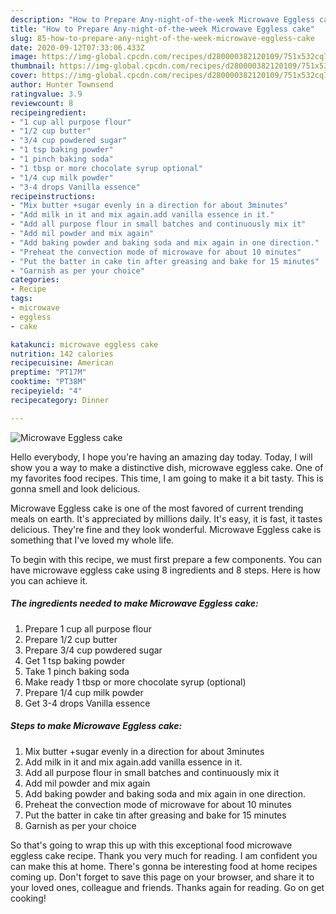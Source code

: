 ```yaml
---
description: "How to Prepare Any-night-of-the-week Microwave Eggless cake"
title: "How to Prepare Any-night-of-the-week Microwave Eggless cake"
slug: 85-how-to-prepare-any-night-of-the-week-microwave-eggless-cake
date: 2020-09-12T07:33:06.433Z
image: https://img-global.cpcdn.com/recipes/d280000382120109/751x532cq70/microwave-eggless-cake-recipe-main-photo.jpg
thumbnail: https://img-global.cpcdn.com/recipes/d280000382120109/751x532cq70/microwave-eggless-cake-recipe-main-photo.jpg
cover: https://img-global.cpcdn.com/recipes/d280000382120109/751x532cq70/microwave-eggless-cake-recipe-main-photo.jpg
author: Hunter Townsend
ratingvalue: 3.9
reviewcount: 8
recipeingredient:
- "1 cup all purpose flour"
- "1/2 cup butter"
- "3/4 cup powdered sugar"
- "1 tsp baking powder"
- "1 pinch baking soda"
- "1 tbsp or more chocolate syrup optional"
- "1/4 cup milk powder"
- "3-4 drops Vanilla essence"
recipeinstructions:
- "Mix butter +sugar evenly in a direction for about 3minutes"
- "Add milk in it and mix again.add vanilla essence in it."
- "Add all purpose flour in small batches and continuously mix it"
- "Add mil powder and mix again"
- "Add baking powder and baking soda and mix again in one direction."
- "Preheat the convection mode of microwave for about 10 minutes"
- "Put the batter in cake tin after greasing and bake for 15 minutes"
- "Garnish as per your choice"
categories:
- Recipe
tags:
- microwave
- eggless
- cake

katakunci: microwave eggless cake 
nutrition: 142 calories
recipecuisine: American
preptime: "PT17M"
cooktime: "PT38M"
recipeyield: "4"
recipecategory: Dinner

---
```



![Microwave Eggless cake](https://img-global.cpcdn.com/recipes/d280000382120109/751x532cq70/microwave-eggless-cake-recipe-main-photo.jpg)

Hello everybody, I hope you're having an amazing day today. Today, I will show you a way to make a distinctive dish, microwave eggless cake. One of my favorites food recipes. This time, I am going to make it a bit tasty. This is gonna smell and look delicious.

Microwave Eggless cake is one of the most favored of current trending meals on earth. It's appreciated by millions daily. It's easy, it is fast, it tastes delicious. They're fine and they look wonderful. Microwave Eggless cake is something that I've loved my whole life.




To begin with this recipe, we must first prepare a few components. You can have microwave eggless cake using 8 ingredients and 8 steps. Here is how you can achieve it.

<!--inarticleads1-->

##### The ingredients needed to make Microwave Eggless cake:

1. Prepare 1 cup all purpose flour
1. Prepare 1/2 cup butter
1. Prepare 3/4 cup powdered sugar
1. Get 1 tsp baking powder
1. Take 1 pinch baking soda
1. Make ready 1 tbsp or more chocolate syrup (optional)
1. Prepare 1/4 cup milk powder
1. Get 3-4 drops Vanilla essence




<!--inarticleads2-->

##### Steps to make Microwave Eggless cake:

1. Mix butter +sugar evenly in a direction for about 3minutes
1. Add milk in it and mix again.add vanilla essence in it.
1. Add all purpose flour in small batches and continuously mix it
1. Add mil powder and mix again
1. Add baking powder and baking soda and mix again in one direction.
1. Preheat the convection mode of microwave for about 10 minutes
1. Put the batter in cake tin after greasing and bake for 15 minutes
1. Garnish as per your choice




So that's going to wrap this up with this exceptional food microwave eggless cake recipe. Thank you very much for reading. I am confident you can make this at home. There's gonna be interesting food at home recipes coming up. Don't forget to save this page on your browser, and share it to your loved ones, colleague and friends. Thanks again for reading. Go on get cooking!
